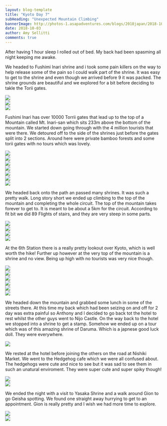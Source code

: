 ```yaml
---
layout: blog-template
title: "Kyoto Day 7"
subHeading: "Unexpected Mountain Climbing"
bannerImage: http://photos-1.asapadventures.com/blogs/2018japan/2018-10-03/IMG_9974.jpg_compressed.JPEG
date: 2018-10-03
author: Amy Sellitti
comments: true
---
```


After having 1 hour sleep I rolled out of bed. My back had been spasming all night keeping me awake.

We headed to Fushimi Inari shrine and i took some pain killers on the way to help release some of the pain so I could walk part of the shrine. It was easy to get to the shrine and even though we arrived before 9 it was packed. The shrine grounds are beautiful and we explored for a bit before deciding to takle the Torii gates.

<div class="center-image"><img src="http://photos-1.asapadventures.com/blogs/2018japan/2018-10-03/IMG_9974.jpg_compressed.JPEG" /></div>
<div class="center-image"><img src="http://photos-1.asapadventures.com/blogs/2018japan/2018-10-03/IMG_9977.jpg_compressed.JPEG" /></div>
<div class="center-image"><img src="http://photos-1.asapadventures.com/blogs/2018japan/2018-10-03/IMG_9979.jpg_compressed.JPEG" /></div>

Fushimi Inari has over 10000 Torrii gates that lead up to the top of a Mountain called Mt. Inari-san which sits 233m above the bottom of the mountain. We started down going through with the 4 million tourists that were
there. We detoured off to the side of the shrines just before the gates split into 2 sections. Around here were private bamboo forests and some torii gates with no tours which was lovely.

<div class="center-image"><img src="http://photos-1.asapadventures.com/blogs/2018japan/2018-10-03/IMG_9987.jpg_compressed.JPEG" /></div>
<div class="center-image"><img src="http://photos-1.asapadventures.com/blogs/2018japan/2018-10-03/IMG_9990.jpg_compressed.JPEG" /></div>
<div class="center-image"><img src="http://photos-1.asapadventures.com/blogs/2018japan/2018-10-03/IMG_9992.jpg_compressed.JPEG" /></div>
<div class="center-image"><img src="http://photos-1.asapadventures.com/blogs/2018japan/2018-10-03/IMG_9998.jpg_compressed.JPEG" /></div>
<div class="center-image"><img src="http://photos-1.asapadventures.com/blogs/2018japan/2018-10-03/IMG_0005.jpg_compressed.JPEG" /></div>
<div class="center-image"><img src="http://photos-1.asapadventures.com/blogs/2018japan/2018-10-03/IMG_0011.jpg_compressed.JPEG" /></div>
<div class="center-image"><img src="http://photos-1.asapadventures.com/blogs/2018japan/2018-10-03/IMG_0038.jpg_compressed.JPEG" /></div>

We headed back onto the path an passed many shrines. It was such a pretty walk. Long story short we ended up climbing to the top of the mountain and completing the whole circuit. The top of the mountain takes forever to get to. It is meant to be about a 5km for the circuit. According to fit bit we did 89 Flights of stairs, and they are very steep in some parts.

<div class="center-image"><img src="http://photos-1.asapadventures.com/blogs/2018japan/2018-10-03/IMG_0023.jpg_compressed.JPEG" /></div>
<div class="center-image"><img src="http://photos-1.asapadventures.com/blogs/2018japan/2018-10-03/IMG_0027.jpg_compressed.JPEG" /></div>
<div class="center-image"><img src="http://photos-1.asapadventures.com/blogs/2018japan/2018-10-03/IMG_0048.jpg_compressed.JPEG" /></div>
<div class="center-image"><img src="http://photos-1.asapadventures.com/blogs/2018japan/2018-10-03/IMG_0059.jpg_compressed.JPEG" /></div>

At the 6th Station there is a really pretty lookout over Kyoto, which is well worth the hike! Further up however at the very top of the mountain is a shrine and no view. Being up high with no tourists was very nice though.

<div class="center-image"><img src="http://photos-1.asapadventures.com/blogs/2018japan/2018-10-03/IMG_0067.jpg_compressed.JPEG" /></div>
<div class="center-image"><img src="http://photos-1.asapadventures.com/blogs/2018japan/2018-10-03/IMG_0078.jpg_compressed.JPEG" /></div>
<div class="center-image"><img src="http://photos-1.asapadventures.com/blogs/2018japan/2018-10-03/IMG_0090.jpg_compressed.JPEG" /></div>
<div class="center-image"><img src="http://photos-1.asapadventures.com/blogs/2018japan/2018-10-03/IMG_0093.jpg_compressed.JPEG" /></div>
<div class="center-image"><img src="http://photos-1.asapadventures.com/blogs/2018japan/2018-10-03/IMG_0092.jpg_compressed.JPEG" /></div>
<div class="center-image"><img src="http://photos-1.asapadventures.com/blogs/2018japan/2018-10-03/IMG_0100.jpg_compressed.JPEG" /></div>

We headed down the mountain and grabbed some lunch in some of the streets there. At this time my back which had been seizing on and off for 2 day was extra painful so Anthony and I decided to go back tot the hotel to rest whilst the other guys went to Nijo Castle. On the way back to the hotel we stopped into a shrine to get a stamp. Somehow we ended up on a tour which was of this amazing shrine of Daruma. Which is a japnese good luck doll. They were everywhere.

<div class="center-image"><img src="http://photos-1.asapadventures.com/blogs/2018japan/2018-10-03/DSC_0499.jpg_compressed.JPEG" /></div>

We rested at the hotel before joining the others on the road at Nishiki Market. We went to the Hedgehog cafe which we were all confused about. The hedgehogs were cute and nice to see but it was sad to see them in such an unatural enviroment. They were super cute and super spiky though!

<div class="center-image"><img src="http://photos-1.asapadventures.com/blogs/2018japan/2018-10-03/IMG_20181003_175154.jpg_compressed.JPEG" /></div>
<div class="center-image"><img src="http://photos-1.asapadventures.com/blogs/2018japan/2018-10-03/IMG_20181003_175238.jpg_compressed.JPEG" /></div>

We ended the night with a visit to Yasaka Shrine and a walk around Gion to go Geisha spotting. We found one straight away hurrying to get to an appointment. Gion is really pretty and I wish we had more time to explore.

<div class="center-image"><img src="http://photos-1.asapadventures.com/blogs/2018japan/2018-10-03/IMG_20181003_190821.jpg_compressed.JPEG" /></div>
<div class="center-image"><img src="http://photos-1.asapadventures.com/blogs/2018japan/2018-10-03/IMG_20181003_190855.jpg_compressed.JPEG" /></div>
